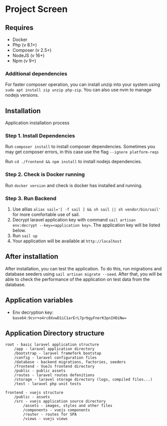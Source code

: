 # Project Screen

## Requires

- Docker
- Php (v 8.1+)
- Composer (v 2.5+)
- NodeJS (v 16+)
- Npm (v 9+)

### Additional dependencies

For faster composer operation, you can install unzip into your system using `sudo apt install zip unzip php-zip`. You can also use nvm to manage nodejs versions.

## Installation

Application installation process

### Step 1. Install Dependencies

Run `composer install` to install composer dependencies. Sometimes you may get composer errors, in this case use the flag `--ignore platform-reqs`

Run `cd ./frontend && npm install` to install nodejs dependencies.

### Step 2. Check is Docker running

Run `docker version` and check is docker has installed and running.

### Step 3. Run Backend

1. Use allias `alias sail='[ -f sail ] && sh sail || sh vendor/bin/sail'` for more comfortable use of sail.
2. Decrypt laravel application key with command `sail artisan env:decrypt --key=<application key>`. The application key will be listed below.
3. Run `sail up`
4. Your application will be available at `http://localhost`

## After installation

After installation, you can test the application. To do this, run migrations and database seeders using `sail artisan migrate --seed`. After that, you will be able to check the performance of the application on test data from the database.

## Application variables
 
- Env decryption key: `base64:9cvr+o4rc0XvwD1iC1arErL7prbgyFnerK3pnIHOiNw=`

## Application Directory structure

```
root - basic laravel application structure
    /app - laravel application directory
    /bootstrap - laravel framefork bootstap
    /config - laravel configuration files
    /database - backend migrations, factories, seeders
    /frontend - VueJs frontend directory
    /public - public assets
    /routes - laravel routes defenitions
    /storage - laravel storage directory (logs, compiled files...)
    /test - laravel php unit tests

frontend - vuejs structure
    /public - assets
    /src - vuejs application source directory
        /assets - images, styles and other files
        /components - vuejs components
        /router - routes for SPA
        /views - vuejs views
```
